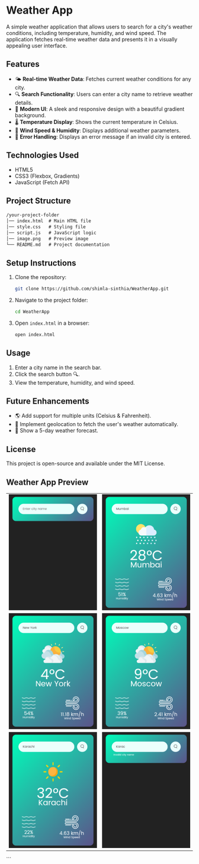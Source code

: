 # Weather App

A simple weather application that allows users to search for a city's weather conditions, including temperature, humidity, and wind speed. The application fetches real-time weather data and presents it in a visually appealing user interface.



## Features
- 🌤 **Real-time Weather Data**: Fetches current weather conditions for any city.
- 🔍 **Search Functionality**: Users can enter a city name to retrieve weather details.
- 🎨 **Modern UI**: A sleek and responsive design with a beautiful gradient background.
- 🌡 **Temperature Display**: Shows the current temperature in Celsius.
- 💨 **Wind Speed & Humidity**: Displays additional weather parameters.
- 🎯 **Error Handling**: Displays an error message if an invalid city is entered.

## Technologies Used
- HTML5
- CSS3 (Flexbox, Gradients)
- JavaScript (Fetch API)

## Project Structure
```
/your-project-folder
│── index.html  # Main HTML file
│── style.css   # Styling file
│── script.js   # JavaScript logic
│── image.png   # Preview image
└── README.md   # Project documentation
```

## Setup Instructions
1. Clone the repository:
   ```sh
   git clone https://github.com/shimla-sinthia/WeatherApp.git
   ```
2. Navigate to the project folder:
   ```sh
   cd WeatherApp
   ```
3. Open `index.html` in a browser:
   ```sh
   open index.html
   ```

## Usage
1. Enter a city name in the search bar.
2. Click the search button 🔍.
3. View the temperature, humidity, and wind speed.

## Future Enhancements
- 🌎 Add support for multiple units (Celsius & Fahrenheit).
- 📍 Implement geolocation to fetch the user's weather automatically.
- 📅 Show a 5-day weather forecast.

## License
This project is open-source and available under the MIT License.

## Weather App Preview
<table> <tr> <td><img src="AppPhoto/Home.png" alt="Home Screen" width="400"></td> <td><img src="AppPhoto/City1.png" alt="City 1 Weather" width="400"></td> </tr> <tr> <td><img src="AppPhoto/City2.png" alt="City 2 Weather" width="400"></td> <td><img src="AppPhoto/City4.png" alt="City 4 Weather" width="400"></td> </tr> <tr> <td><img src="AppPhoto/City3.png" alt="City 3 Weather" width="400"></td> <td><img src="AppPhoto/InvalidCity.png" alt="Invalid City Error" width="400"></td> </tr> </table> ```
